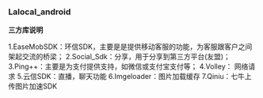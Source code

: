 
### Lalocal_android


 **三方库说明** 

1.EaseMobSDK：环信SDK，主要是是提供移动客服的功能，为客服跟客户之间架起交流的桥梁；
2.Social_Sdk：分享，用于分享到第三方平台(友盟)；
3.Ping++：主要是为支付提供支持，如微信或支付宝支付等；
4.Volley： 网络请求
5.云信SDK：直播，聊天功能
6.Imgeloader：图片加载缓存
7.Qiniu：七牛上传图片加速SDK


